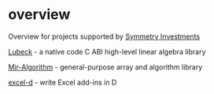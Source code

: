 # overview
Overview for projects supported by [Symmetry Investments](http://symmetryinvestments.com/about-us/)

[Lubeck](https://github.com/kaleidicassociates/lubeck) - a native code C ABI high-level linear algebra library

[Mir-Algorithm](https://github.com/libmir/mir-algorithm) - general-purpose array and algorithm library

[excel-d](https://github.com/kaleidicassociates/excel-d) - write Excel add-ins in D

